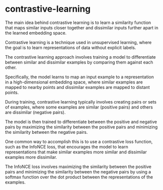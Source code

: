 # contrastive-learning

The main idea behind contrastive learning is to learn a similarity function that maps similar inputs closer together and dissimilar inputs further apart in the learned embedding space.


Contrastive learning is a technique used in unsupervised learning, where the goal is to learn representations of data without explicit labels.

The contrastive learning approach involves training a model to differentiate between similar and dissimilar examples by comparing them against each other. 

Specifically, the model learns to map an input example to a representation in a high-dimensional embedding space, where similar examples are mapped to nearby points and dissimilar examples are mapped to distant points.

During training, contrastive learning typically involves creating pairs or sets of examples, where some examples are similar (positive pairs) and others are dissimilar (negative pairs). 

The model is then trained to differentiate between the positive and negative pairs by maximizing the similarity between the positive pairs and minimizing the similarity between the negative pairs.

One common way to accomplish this is to use a contrastive loss function, such as the InfoNCE loss, that encourages the model to learn representations that make similar examples more similar and dissimilar examples more dissimilar. 

The InfoNCE loss involves maximizing the similarity between the positive pairs and minimizing the similarity between the negative pairs by using a softmax function over the dot product between the representations of the examples.
